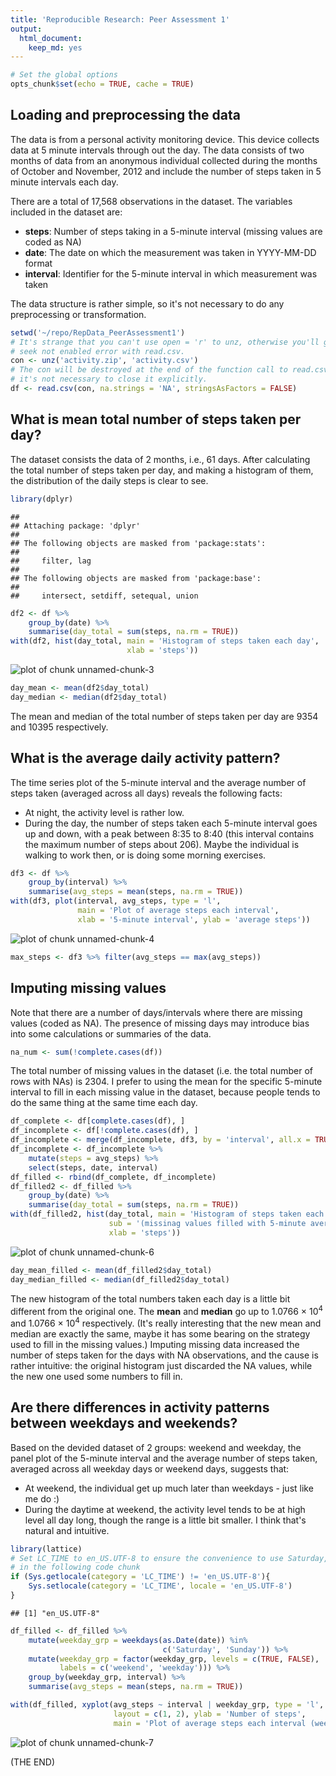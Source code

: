```yaml
---
title: 'Reproducible Research: Peer Assessment 1'
output:
  html_document:
    keep_md: yes
---
```



```r
# Set the global options
opts_chunk$set(echo = TRUE, cache = TRUE)
```

## Loading and preprocessing the data

The data is from a personal activity monitoring device. This device collects data at 5 minute intervals through out the day. The data consists of two months of data from an anonymous individual collected during the months of October and November, 2012 and include the number of steps taken in 5 minute intervals each day.

There are a total of 17,568 observations in the dataset. The variables included in the dataset are:

* **steps**: Number of steps taking in a 5-minute interval (missing values are coded as NA)
* **date**: The date on which the measurement was taken in YYYY-MM-DD format
* **interval**: Identifier for the 5-minute interval in which measurement was taken

The data structure is rather simple, so it's not necessary to do any preprocessing or transformation.


```r
setwd('~/repo/RepData_PeerAssessment1')
# It's strange that you can't use open = 'r' to unz, otherwise you'll get a 
# seek not enabled error with read.csv. 
con <- unz('activity.zip', 'activity.csv')
# The con will be destroyed at the end of the function call to read.csv, so 
# it's not necessary to close it explicitly.
df <- read.csv(con, na.strings = 'NA', stringsAsFactors = FALSE)
```

## What is mean total number of steps taken per day?

The dataset consists the data of 2 months, i.e., 61 days. After calculating the total number of steps taken per day, and making a histogram of them, the distribution of the daily steps is clear to see. 


```r
library(dplyr)
```

```
## 
## Attaching package: 'dplyr'
## 
## The following objects are masked from 'package:stats':
## 
##     filter, lag
## 
## The following objects are masked from 'package:base':
## 
##     intersect, setdiff, setequal, union
```

```r
df2 <- df %>% 
    group_by(date) %>% 
    summarise(day_total = sum(steps, na.rm = TRUE))
with(df2, hist(day_total, main = 'Histogram of steps taken each day', 
                          xlab = 'steps'))
```

![plot of chunk unnamed-chunk-3](figure/unnamed-chunk-3-1.png) 

```r
day_mean <- mean(df2$day_total)
day_median <- median(df2$day_total)
```

The mean and median of the total number of steps taken per day are 9354 and 10395 respectively. 

## What is the average daily activity pattern?

The time series plot of the 5-minute interval and the average number of steps taken (averaged across all days) reveals the following facts:

* At night, the activity level is rather low.
* During the day, the number of steps taken each 5-minute interval goes up and down, with a peak between 8:35 to 8:40 (this interval contains the maximum number of steps about 206). Maybe the individual is walking to work then, or is doing some morning exercises.


```r
df3 <- df %>% 
    group_by(interval) %>% 
    summarise(avg_steps = mean(steps, na.rm = TRUE))
with(df3, plot(interval, avg_steps, type = 'l', 
               main = 'Plot of average steps each interval', 
               xlab = '5-minute interval', ylab = 'average steps'))
```

![plot of chunk unnamed-chunk-4](figure/unnamed-chunk-4-1.png) 

```r
max_steps <- df3 %>% filter(avg_steps == max(avg_steps))
```

## Imputing missing values

Note that there are a number of days/intervals where there are missing values (coded as NA). The presence of missing days may introduce bias into some calculations or summaries of the data.


```r
na_num <- sum(!complete.cases(df))
```

The total number of missing values in the dataset (i.e. the total number of rows with NAs) is 2304. I prefer to using the mean for the specific 5-minute interval to fill in each missing value in the dataset, because people tends to do the same thing at the same time each day. 


```r
df_complete <- df[complete.cases(df), ]
df_incomplete <- df[!complete.cases(df), ]
df_incomplete <- merge(df_incomplete, df3, by = 'interval', all.x = TRUE)
df_incomplete <- df_incomplete %>%
    mutate(steps = avg_steps) %>%
    select(steps, date, interval)
df_filled <- rbind(df_complete, df_incomplete)
df_filled2 <- df_filled %>% 
    group_by(date) %>% 
    summarise(day_total = sum(steps, na.rm = TRUE))
with(df_filled2, hist(day_total, main = 'Histogram of steps taken each day', 
                      sub = '(missinag values filled with 5-minute averages)',
                      xlab = 'steps'))
```

![plot of chunk unnamed-chunk-6](figure/unnamed-chunk-6-1.png) 

```r
day_mean_filled <- mean(df_filled2$day_total)
day_median_filled <- median(df_filled2$day_total)
```

The new histogram of the total numbers taken each day is a little bit different from the original one. The **mean** and **median** go up to 1.0766 &times; 10<sup>4</sup> and 1.0766 &times; 10<sup>4</sup> respectively. (It's really interesting that the new mean and median are exactly the same, maybe it has some bearing on the strategy used to fill in the missing values.) Imputing missing data increased the number of steps taken for the days with NA observations, and the cause is rather intuitive: the original histogram just discarded the NA values, while the new one used some numbers to fill in.

## Are there differences in activity patterns between weekdays and weekends?

Based on the devided dataset of 2 groups: weekend and weekday, the panel plot of the 5-minute interval and the average number of steps taken, averaged across all weekday days or weekend days, suggests that:

* At weekend, the individual get up much later than weekdays - just like me do :)
* During the daytime at weekend, the activity level tends to be at high level all day long, though the range is a little bit smaller. I think that's natural and intuitive.


```r
library(lattice)
# Set LC_TIME to en_US.UTF-8 to ensure the convenience to use Saturday, Sunday
# in the following code chunk
if (Sys.getlocale(category = 'LC_TIME') != 'en_US.UTF-8'){
    Sys.setlocale(category = 'LC_TIME', locale = 'en_US.UTF-8')
}
```

```
## [1] "en_US.UTF-8"
```

```r
df_filled <- df_filled %>% 
    mutate(weekday_grp = weekdays(as.Date(date)) %in% 
                                  c('Saturday', 'Sunday')) %>%
    mutate(weekday_grp = factor(weekday_grp, levels = c(TRUE, FALSE),
           labels = c('weekend', 'weekday'))) %>% 
    group_by(weekday_grp, interval) %>% 
    summarise(avg_steps = mean(steps, na.rm = TRUE))

with(df_filled, xyplot(avg_steps ~ interval | weekday_grp, type = 'l', 
                       layout = c(1, 2), ylab = 'Number of steps',
                       main = 'Plot of average steps each interval (weekday vs weekend)'))
```

![plot of chunk unnamed-chunk-7](figure/unnamed-chunk-7-1.png) 

(THE END)
